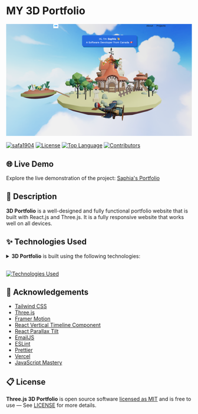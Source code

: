 # MY 3D Portfolio 

<!-- GitHub badges -->

![demo](src/assets/portfolio.png)

[![safa1904](https://custom-icon-badges.demolab.com/badge/made%20by%20-safa1904-556bf2?logo=github&logoColor=white&labelColor=101827)](https://github.com/safa1904)
[![License](https://img.shields.io/github/license/safa1904/Portfolio?color=dddddd&labelColor=000000)](https://github.com/safa1904/Portfolio/LICENSE)
[![Top Language](https://img.shields.io/github/languages/top/safa1904/Portfolio?logo=github&logoColor=%23007ACC&label=JavaScript)](https://www.javascriptlang.org/)
[![Contributors](https://img.shields.io/github/contributors/safa1904/Portfolio?style=flat&color=orange&label=Contributors)](https://github.com/safa1904/Portfolio/graphs/contributors)
## 🌐 Live Demo

Explore the live demonstration of the project:
[Saphia's Portfolio](https://www.saphia.tech/)

## 📝 Description

**3D Portfolio** is a well-designed and fully functional portfolio website that is built with
React.js and Three.js. It is a fully responsive website that works well on all devices.

## ✨ Technologies Used

<details><summary><b>3D Portfolio</b> is built using the following technologies:</summary>


- [Vite](https://vitejs.dev/)
- [React.js](https://reactjs.org/)
- [Three.js](https://threejs.org/)
- [Framer Motion](https://www.framer.com/motion/)
- [Tailwind CSS](https://tailwindcss.com/)
- [ESLint](https://eslint.org/)

</details><br/>

[![Technologies Used](https://skillicons.dev/icons?i=vite,react,threejs,tailwind)](https://skillicons.dev)

## 💎 Acknowledgements
- [Tailwind CSS](https://tailwindcss.com/)
- [Three.js](https://threejs.org/)
- [Framer Motion](https://www.framer.com/motion/)
- [React Vertical Timeline Component](https://www.npmjs.com/package/react-vertical-timeline-component)
- [React Parallax Tilt](https://www.npmjs.com/package/react-parallax-tilt)
- [EmailJS](https://www.emailjs.com/)
- [ESLint](https://eslint.org/)
- [Prettier](https://prettier.io/)
- [Vercel](https://vercel.com/)
- [JavaScript Mastery](https://www.jsmastery.pro/)

## 📋 License

**Three.js 3D Portfolio** is open source software
[licensed as MIT](https://opensource.org/license/mit/) and is free to use — See
[LICENSE](https://github.com/safa1904/Portfolio/LICENSE) for more details.
